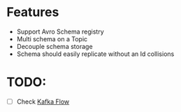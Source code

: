 # Features

- Support Avro Schema registry
- Multi schema on a Topic
- Decouple schema storage 
- Schema should easily replicate without an Id collisions


# TODO:

- [ ] Check [Kafka Flow](https://farfetch.github.io/kafkaflow/docs/)